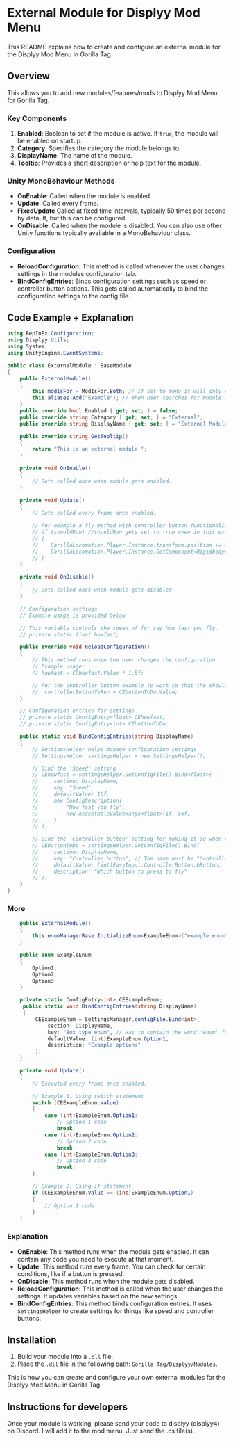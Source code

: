 # External Module for Displyy Mod Menu

This README explains how to create and configure an external module for the Displyy Mod Menu in Gorilla Tag.

## Overview

This allows you to add new modules/features/mods to Displyy Mod Menu for Gorilla Tag.

### Key Components

1. **Enabled**: Boolean to set if the module is active. If `true`, the module will be enabled on startup.
2. **Category**: Specifies the category the module belongs to.
3. **DisplayName**: The name of the module.
4. **Tooltip**: Provides a short description or help text for the module.

### Unity MonoBehaviour Methods

- **OnEnable**: Called when the module is enabled.
- **Update**: Called every frame.
- **FixedUpdate** Called at fixed time intervals, typically 50 times per second by default, but this can be configured.
- **OnDisable**: Called when the module is disabled.
You can also use other Unity functions typically available in a MonoBehaviour class.

### Configuration

- **ReloadConfiguration**: This method is called whenever the user changes settings in the modules configuration tab.
- **BindConfigEntries**: Binds configuration settings such as speed or controller button actions. This gets called automatically to bind the configuration settings to the config file.

## Code Example + Explanation

```csharp
using BepInEx.Configuration;
using Displyy.Utils;
using System;
using UnityEngine.EventSystems;

public class ExternalModule : BaseModule
{
    public ExternalModule()
    {
        this.modIsFor = ModIsFor.Both; // If set to menu it will only show up in the menu and not in the GUI. 
        this.aliases.Add("Example"); // When user searches for module it will also show up
    }
    public override bool Enabled { get; set; } = false;
    public override string Category { get; set; } = "External";
    public override string DisplayName { get; set; } = "External Module";

    public override string GetTooltip()
    {
        return "This is an external module.";
    }

    private void OnEnable()
    {
        // Gets called once when module gets enabled.
    }

    private void Update()
    {
        // Gets called every frame once enabled.

        // For example a fly method with controller button functionality:
        // if (shouldRun) //shouldRun gets set to true when in this example the 'B' button is pressed. (Or if the user has changed the default configuration then it could be any controller button)
        // {
        //    GorillaLocomotion.Player.Instance.transform.position += GorillaLocomotion.Player.Instance.headCollider.transform.forward * fast * Time.deltaTime;
        //    GorillaLocomotion.Player.Instance.GetComponent<Rigidbody>().velocity = Vector3.zero;
        // }
    }

    private void OnDisable()
    {
        // Gets called once when module gets disabled.
    }

    // Configuration settings
    // Example usage is provided below

    // This variable controls the speed of for say how fast you fly.
    // private static float howfast;

    public override void ReloadConfiguration()
    {
        // This method runs when the user changes the configuration
        // Example usage:
        // howfast = CEhowfast.Value * 1.5f;

        // For the controller button example to work so that the shouldRun bool gets set to true when the controller button is pressed:
        //  controllerButtonToRun = CEbuttonToDo.Value;
    }

    // Configuration entries for settings
    // private static ConfigEntry<float> CEhowfast;
    // private static ConfigEntry<int> CEbuttonToDo;

    public static void BindConfigEntries(string DisplayName)
    {
        // SettingsHelper helps manage configuration settings
        // SettingsHelper settingsHelper = new SettingsHelper();

        // Bind the 'Speed' setting
        // CEhowfast = settingsHelper.GetConfigFile().Bind<float>(
        //     section: DisplayName,
        //     key: "Speed",
        //     defaultValue: 15f,
        //     new ConfigDescription(
        //         "How fast you fly",
        //         new AcceptableValueRange<float>(1f, 50f)
        //     )
        // );

        // Bind the 'Controller button' setting for making it so when that controller button gets pressed the 'shouldRun' variable gets set to true. Here when the 'B' button on the controller gets pressed the variable 'shouldRun' gets set to true.
        // CEbuttonToDo = settingsHelper.GetConfigFile().Bind(
        //     section: DisplayName,
        //     key: "Controller button", // The name must be "Controller Button"
        //     defaultValue: (int)EasyInput.ControllerButton.bButton,
        //     description: "Which button to press to fly"
        // );
    }
}
```

### More 
```csharp
    public ExternalModule()
    {
        this.enumManagerBase.InitializeEnum<ExampleEnum>("example enum"); // has to contain the word 'enum' for it to work.
    }

    public enum ExampleEnum
    {
        Option1,
        Option2,
        Option3
    }

    private static ConfigEntry<int> CEExampleEnum;
     public static void BindConfigEntries(string DisplayName)
     {
         CEExampleEnum = SettingsManager.configFile.Bind<int>(
             section: DisplayName,
             key: "Box type enum", // Has to contain the word 'enum' for it to work
             defaultValue: (int)ExampleEnum.Option1,
             description: "Example options"
         );
    }

    private void Update()
    {
        // Executed every frame once enabled.

        // Example 1: Using switch statement
        switch (CEExampleEnum.Value)
        {
            case (int)ExampleEnum.Option1:
                // Option 1 code
                break;
            case (int)ExampleEnum.Option2:
                // Option 2 code
                break;
            case (int)ExampleEnum.Option3:
                // Option 3 code
                break;
        }

        // Example 2: Using if statement
        if (CEExampleEnum.Value == (int)ExampleEnum.Option1)
        {
            // Option 1 code
        }
    }
```

### Explanation

- **OnEnable**: This method runs when the module gets enabled. It can contain any code you need to execute at that moment.
- **Update**: This method runs every frame. You can check for certain conditions, like if a button is pressed.
- **OnDisable**: This method runs when the module gets disabled.
- **ReloadConfiguration**: This method is called when the user changes the settings. It updates variables based on the new settings.
- **BindConfigEntries**: This method binds configuration entries. It uses `SettingsHelper` to create settings for things like speed and controller buttons.

## Installation

1. Build your module into a `.dll` file.
2. Place the `.dll` file in the following path: `Gorilla Tag/Displyy/Modules`.

This is how you can create and configure your own external modules for the Displyy Mod Menu in Gorilla Tag.

## Instructions for developers
Once your module is working, please send your code to displyy (displyy4) on Discord. I will add it to the mod menu. Just send the .cs file(s).
